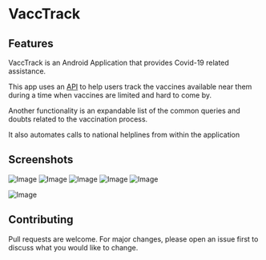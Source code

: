 # VaccTrack

## Features

VaccTrack is an Android Application that provides Covid-19 related assistance.


This app uses an [API]('https://cdn-api.co-vin.in/api/v2/') to help users track the vaccines available near them during a time when vaccines are limited and hard to come by.

Another functionality is an expandable list of the common queries and doubts related to the vaccination process. 

It also automates calls to national helplines from within the application

## Screenshots

![Image](https://github.com/reneda/images/blob/master/VaccTrack%20Images/Capture%202.JPG)
![Image](https://github.com/reneda/images/blob/master/VaccTrack%20Images/Capture%203.JPG)
![Image](https://github.com/reneda/images/blob/master/VaccTrack%20Images/capture%207.jpg)
![Image](https://github.com/reneda/images/blob/master/VaccTrack%20Images/Capture%204.JPG)
![Image](https://github.com/reneda/images/blob/master/VaccTrack%20Images/Capture%205.JPG)

![Image](https://github.com/reneda/images/blob/master/VaccTrack%20Images/Capture%206.JPG)



## Contributing
Pull requests are welcome. For major changes, please open an issue first to discuss what you would like to change.
